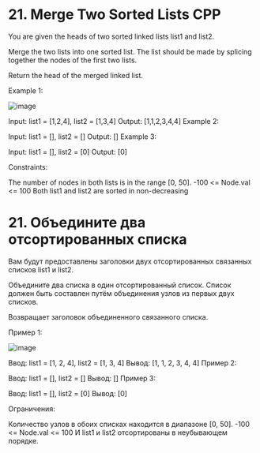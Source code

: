 # 21. Merge Two Sorted Lists CPP

You are given the heads of two sorted linked lists list1 and list2.

Merge the two lists into one sorted list. The list should be made by splicing together the nodes of the first two lists.

Return the head of the merged linked list.


Example 1:

![image](https://github.com/user-attachments/assets/2b0e50ed-fd61-48b9-8673-e79799498a5f)

Input: list1 = [1,2,4], list2 = [1,3,4]
Output: [1,1,2,3,4,4]
Example 2:

Input: list1 = [], list2 = []
Output: []
Example 3:

Input: list1 = [], list2 = [0]
Output: [0]
 

Constraints:

The number of nodes in both lists is in the range [0, 50].
-100 <= Node.val <= 100
Both list1 and list2 are sorted in non-decreasing

# 21. Объедините два отсортированных списка

Вам будут предоставлены заголовки двух отсортированных связанных списков list1 и list2.

Объедините два списка в один отсортированный список. Список должен быть составлен путём объединения узлов из первых двух списков.

Возвращает заголовок объединенного связанного списка.

Пример 1:

![image](https://github.com/user-attachments/assets/925c0319-b9fc-4222-b39c-407f5c07ef41)

Ввод: list1 = [1, 2, 4], list2 = [1, 3, 4]
Вывод: [1, 1, 2, 3, 4, 4]
Пример 2:

Ввод: list1 = [], list2 = []
Вывод: []
Пример 3:

Ввод: list1 = [], list2 = [0]
Вывод: [0]
 

Ограничения:

Количество узлов в обоих списках находится в диапазоне [0, 50].
-100 <= Node.val <= 100
И list1 и list2 отсортированы в неубывающем порядке.
